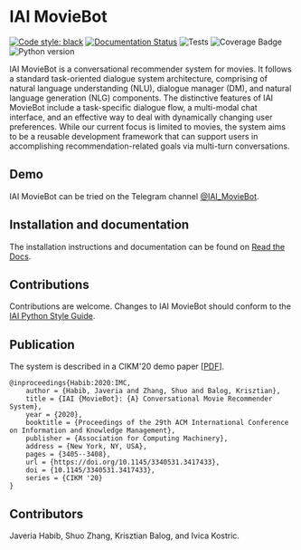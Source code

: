 # IAI MovieBot

[![Code style: black](https://img.shields.io/badge/code%20style-black-000000.svg)](https://github.com/psf/black)
[![Documentation Status](https://readthedocs.org/projects/iai-moviebot/badge/?version=latest)](https://iai-moviebot.readthedocs.io/en/latest/?badge=latest)
![Tests](https://img.shields.io/github/workflow/status/iai-group/moviebot/Deploy?label=Tests)
![Coverage Badge](https://img.shields.io/endpoint?url=https://gist.githubusercontent.com/IKostric/4f783c1a3358dbd1e01d44f9656676a0/raw/coverage.moviebot.main.json)
![Python version](https://img.shields.io/badge/python-3.9-blue)

IAI MovieBot is a conversational recommender system for movies.  It follows a standard task-oriented dialogue system architecture, comprising of natural language understanding (NLU), dialogue manager (DM), and natural language generation (NLG) components.  The distinctive features of IAI MovieBot include a task-specific dialogue flow, a multi-modal chat interface, and an effective way to deal with dynamically changing user preferences.  While our current focus is limited to movies, the system aims to be a reusable development framework that can support users in accomplishing recommendation-related goals via multi-turn conversations.

## Demo

IAI MovieBot can be tried on the Telegram channel [@IAI_MovieBot](https://t.me/IAI_MovieBot).


## Installation and documentation

The installation instructions and documentation can be found on [Read the Docs](https://iai-moviebot.readthedocs.io/).

## Contributions

Contributions are welcome. Changes to IAI MovieBot should conform to the [IAI Python Style Guide](https://github.com/iai-group/guidelines/tree/main/python).


## Publication

The system is described in a CIKM'20 demo paper [[PDF](https://arxiv.org/pdf/2009.03668.pdf)]. 

```
@inproceedings{Habib:2020:IMC,
    author = {Habib, Javeria and Zhang, Shuo and Balog, Krisztian},
    title = {IAI {MovieBot}: {A} Conversational Movie Recommender System},
    year = {2020},
    booktitle = {Proceedings of the 29th ACM International Conference on Information and Knowledge Management},
    publisher = {Association for Computing Machinery},
    address = {New York, NY, USA},
    pages = {3405--3408},
    url = {https://doi.org/10.1145/3340531.3417433},
    doi = {10.1145/3340531.3417433},
    series = {CIKM '20}
}
```

## Contributors

Javeria Habib, Shuo Zhang, Krisztian Balog, and Ivica Kostric.

